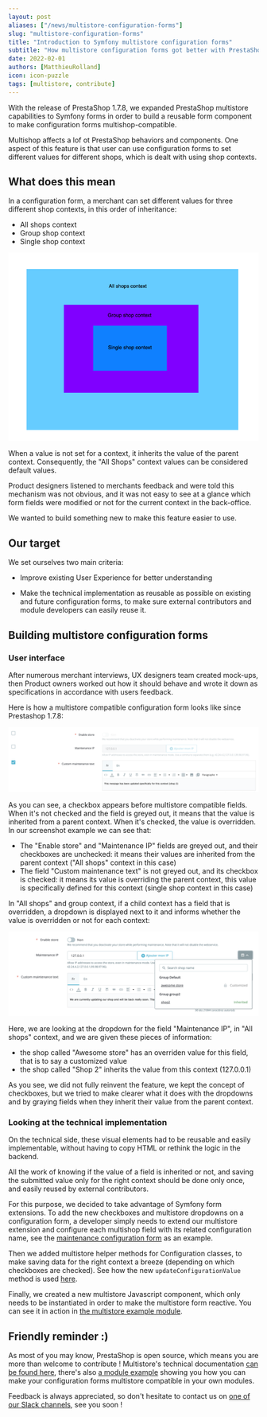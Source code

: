 ```yaml
---
layout: post
aliases: ["/news/multistore-configuration-forms"]
slug: "multistore-configuration-forms"
title: "Introduction to Symfony multistore configuration forms"
subtitle: "How multistore configuration forms got better with PrestaShop 1.7.8"
date: 2022-02-01
authors: [MatthieuRolland]
icon: icon-puzzle
tags: [multistore, contribute]
---
```


With the release of PrestaShop 1.7.8, we expanded PrestaShop multistore capabilities to Symfony forms in order to build a reusable form component to make configuration forms multishop-compatible.

Multishop affects a lof ot PrestaShop behaviors and components. One aspect of this feature is that user can use configuration forms to set different values for different shops, which is dealt with using shop contexts.

## What does this mean

In a configuration form, a merchant can set different values for three different shop contexts, in this order of inheritance:

- All shops context
- Group shop context
- Single shop context

![Shop contexts](/assets/images/2022/01/shopcontexts.png)

When a value is not set for a context, it inherits the value of the parent context. Consequently, the "All Shops" context values can be considered default values.

Product designers listened to merchants feedback and were told this mechanism was not obvious, and it was not easy to see at a glance which form fields were modified or not for the current context in the back-office.

We wanted to build something new to make this feature easier to use.

## Our target

We set ourselves two main criteria:

- Improve existing User Experience for better understanding

- Make the technical implementation as reusable as possible on existing and future configuration forms, to make sure external contributors and module developers can easily reuse it.

## Building multistore configuration forms

### User interface

After numerous merchant interviews, UX designers team created mock-ups, then Product owners worked out how it should behave and wrote it down as specifications in accordance with users feedback. 

Here is how a multistore compatible configuration form looks like since Prestashop 1.7.8:

![Shop contexts](/assets/images/2022/01/checkbox.png)

As you can see, a checkbox appears before multistore compatible fields. When it's not checked and the field is greyed out, it means that the value is inherited from a parent context. When it's checked, the value is overridden. In our screenshot example we can see that:

- The "Enable store" and "Maintenance IP" fields are greyed out, and their checkboxes are unchecked: it means their values are inherited from the parent context ("All shops" context in this case)
- The field "Custom maintenance text" is not greyed out, and its checkbox is checked: it means its value is overriding the parent context, this value is specifically defined for this context (single shop context in this case)

In "All shops" and group context, if a child context has a field that is overridden, a dropdown is displayed next to it and informs whether the value is overridden or not for each context:

![Shop contexts](/assets/images/2022/01/dropdown.png)

Here, we are looking at the dropdown for the field "Maintenance IP", in "All shops" context, and we are given these pieces of information:

- the shop called "Awesome store" has an overriden value for this field, that is to say a customized value
- the shop called "Shop 2" inherits the value from this context (127.0.0.1)

As you see, we did not fully reinvent the feature, we kept the concept of checkboxes, but we tried to make clearer what it does with the dropdowns and by graying fields when they inherit their value from the parent context.

### Looking at the technical implementation

On the technical side, these visual elements had to be reusable and easily implementable, without having to copy HTML or rethink the logic in the backend. 

All the work of knowing if the value of a field is inherited or not, and saving the submitted value only for the right context should be done only once, and easily reused by external contributors.

For this purpose, we decided to take advantage of Symfony form extensions. To add the new checkboxes and multistore dropdowns on a configuration form, a developer simply needs to extend our multistore extension and configure each multishop field with its related configuration name, see the [maintenance configuration form](https://github.com/PrestaShop/PrestaShop/blob/develop/src/PrestaShopBundle/Form/Admin/Configure/ShopParameters/General/MaintenanceType.php) as an example.

Then we added multistore helper methods for Configuration classes, to make saving data for the right context a breeze (depending on which checkboxes are checked). See how the new `updateConfigurationValue` method is used [here](https://github.com/PrestaShop/example-modules/blob/master/demomultistoreform/src/Form/ContentBlockDataConfiguration.php).

Finally, we created a new multistore Javascript component, which only needs to be instantiated in order to make the multistore form reactive. You can see it in action in [the multistore example module](https://github.com/PrestaShop/example-modules/blob/master/demomultistoreform/views/js/form.js).

## Friendly reminder :)

As most of you may know, PrestaShop is open source, which means you are more than welcome to contribute ! Multistore's technical documentation [can be found here](https://devdocs.prestashop.com/1.7/development/multistore/), there's also [a module example](https://github.com/PrestaShop/example-modules/tree/master/demomultistoreform) showing you how you can make your configuration forms multistore compatible in your own modules.

Feedback is always appreciated, so don't hesitate to contact us on [one of our Slack channels](https://www.prestashop-project.org/slack/channels/), see you soon !
